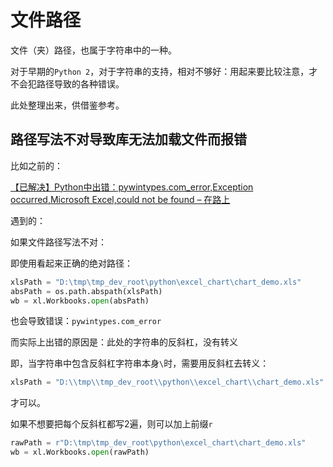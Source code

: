 # 文件路径

文件（夹）路径，也属于字符串中的一种。

对于早期的`Python 2`，对于字符串的支持，相对不够好：用起来要比较注意，才不会犯路径导致的各种错误。

此处整理出来，供借鉴参考。

## 路径写法不对导致库无法加载文件而报错

比如之前的：

[【已解决】Python中出错：pywintypes.com_error,Exception occurred,Microsoft Excel,could not be found – 在路上](https://www.crifan.com/python_pywintypes_com_error_exception_occurred_microsoft_excel_xls_could_not_be_found_check_the_spelling_of_the_file_name/)

遇到的：

如果文件路径写法不对：

即使用看起来正确的绝对路径：

```python
xlsPath = "D:\tmp\tmp_dev_root\python\excel_chart\chart_demo.xls"
absPath = os.path.abspath(xlsPath)
wb = xl.Workbooks.open(absPath)
```

也会导致错误：`pywintypes.com_error`

而实际上出错的原因是：此处的字符串的反斜杠，没有转义

即，当字符串中包含反斜杠字符串本身`\`时，需要用反斜杠去转义：

```python
xlsPath = "D:\\tmp\\tmp_dev_root\\python\\excel_chart\\chart_demo.xls"
```

才可以。

如果不想要把每个反斜杠都写2遍，则可以加上前缀`r`

```python
rawPath = r"D:\tmp\tmp_dev_root\python\excel_chart\chart_demo.xls"
wb = xl.Workbooks.open(rawPath)
```
